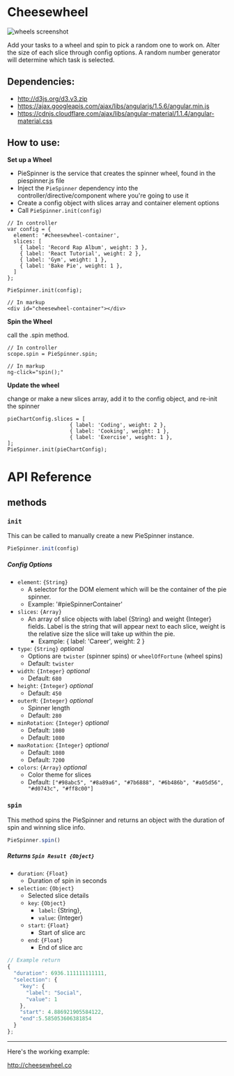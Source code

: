 Cheesewheel
==========

![wheels screenshot](https://alexdvance.github.io/cheesewheel/img/screenshot.png)

Add your tasks to a wheel and spin to pick a random one to work on. Alter the size of each slice through config options. A random number generator will determine which task is selected.

Dependencies:
-------------------------
* http://d3js.org/d3.v3.zip
* https://ajax.googleapis.com/ajax/libs/angularjs/1.5.6/angular.min.js
* https://cdnjs.cloudflare.com/ajax/libs/angular-material/1.1.4/angular-material.css


How to use:
------------------------

**Set up a Wheel**

* PieSpinner is the service that creates the spinner wheel, found in the piespinner.js file 
* Inject the `PieSpinner` dependency into the controller/directive/component where you're going to use it
* Create a config object with slices array and container element options
* Call `PieSpinner.init(config)`

```
// In controller
var config = {
  element: '#cheesewheel-container',
  slices: [
    { label: 'Record Rap Album', weight: 3 },
    { label: 'React Tutorial', weight: 2 },
    { label: 'Gym', weight: 1 },
    { label: 'Bake Pie', weight: 1 },
  ]
};
    
PieSpinner.init(config);

// In markup
<div id="cheesewheel-container"></div>
```

**Spin the Wheel**

call the .spin method.

    // In controller
    scope.spin = PieSpinner.spin;
    
    // In markup
    ng-click="spin();"


**Update the wheel**

change or make a new slices array, add it to the config object, and re-init the spinner

    pieChartConfig.slices = [
                        { label: 'Coding', weight: 2 },
                        { label: 'Cooking', weight: 1 },
                        { label: 'Exercise', weight: 1 },
    ];
    PieSpinner.init(pieChartConfig);
    
    

# API Reference

## methods

### `init`

This can be called to manually create a new PieSpinner instance.

```javascript
PieSpinner.init(config)
```

##### Config Options

- `element`: `{String}`
  - A selector for the DOM element which will be the container of the pie spinner.
  - Example: '#pieSpinnerContainer'
- `slices`: `{Array}`
  - An array of slice objects with label {String} and weight {Integer} fields. Label is the string that will appear next to each slice, weight is the relative size the slice will take up within the pie.
    - Example: { label: 'Career', weight: 2 }
- `type`: `{String}` _optional_
  - Options are `twister` (spinner spins) or `wheelOfFortune` (wheel spins)
  - Default: `twister`
- `width`: `{Integer}` _optional_
  - Default: `680`
- `height`: `{Integer}` _optional_
  - Default: `450`
- `outerR`: `{Integer}` _optional_
  - Spinner length
  - Default: `280`
- `minRotation`: `{Integer}` _optional_
  - Default: `1080`
  - Default: `1080`
- `maxRotation`: `{Integer}` _optional_
  - Default: `1080`
  - Default: `7200`
- `colors`: `{Array}` _optional_
  - Color theme for slices
  - Default: `["#98abc5", "#8a89a6", "#7b6888", "#6b486b", "#a05d56", "#d0743c", "#ff8c00"]`
  

### `spin`

This method spins the PieSpinner and returns an object with the duration of spin and winning slice info.

```javascript
PieSpinner.spin()
```


##### Returns `Spin Result {Object}`

- `duration`: `{Float}`
  - Duration of spin in seconds
- `selection`: `{Object}`
  - Selected slice details
  - `key`: `{Object}`
    - `label`: {String},
    - `value`: {Integer}
  - `start`: `{Float}`
    - Start of slice arc
  - `end`: `{Float}`
    - End of slice arc
  

```javascript
// Example return
{
  "duration": 6936.111111111111,
  "selection": {
    "key": {
      "label": "Social",
      "value": 1
    },
    "start": 4.886921905584122,
    "end":5.585053606381854
  }
};
```



-------------------------------
Here's the working example:

http://cheesewheel.co
